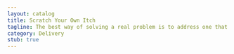 ```yaml
---
layout: catalog
title: Scratch Your Own Itch
tagline: The best way of solving a real problem is to address one that you actually have.
category: Delivery
stub: true
---
```

